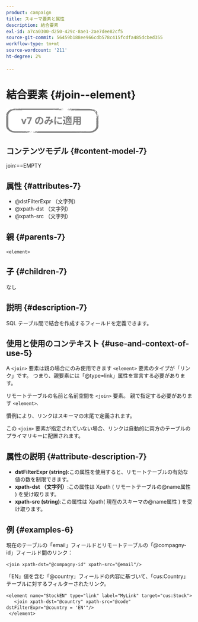 ```yaml
---
product: campaign
title: スキーマ要素と属性
description: 結合要素
exl-id: a7ca0300-d250-429c-8ae1-2ae7dee82cf5
source-git-commit: 56459b188ee966cdb578c415fcdfa485dcbed355
workflow-type: tm+mt
source-wordcount: '211'
ht-degree: 2%

---
```


# 結合要素 {#join--element}

![](../../../assets/v7-only.svg)

## コンテンツモデル {#content-model-7}

join:==EMPTY

## 属性 {#attributes-7}

* @dstFilterExpr （文字列）
* @xpath-dst （文字列）
* @xpath-src （文字列）

## 親 {#parents-7}

`<element>`

## 子 {#children-7}

なし

## 説明 {#description-7}

SQL テーブル間で結合を作成するフィールドを定義できます。

## 使用と使用のコンテキスト {#use-and-context-of-use-5}

A `<join>`  要素は親の場合にのみ使用できます  `<element>`  要素のタイプが「リンク」です。 つまり、親要素には「@type=link」属性を宣言する必要があります。

リモートテーブルの名前と名前空間を `<join>`  要素。 親で指定する必要があります  `<element>`.

慣例により、リンクはスキーマの末尾で定義されます。

この `<join>` 要素が指定されていない場合、リンクは自動的に両方のテーブルのプライマリキーに配置されます。

## 属性の説明 {#attribute-description-7}

* **dstFilterExpr (string)**:この属性を使用すると、リモートテーブルの有効な値の数を制限できます。
* **xpath-dst （文字列）**:この属性は Xpath ( リモートテーブルの@name属性 ) を受け取ります。
* **xpath-src (string)**:この属性は Xpath( 現在のスキーマの@name属性 ) を受け取ります。

## 例 {#examples-6}

現在のテーブルの「email」フィールドとリモートテーブルの「@compagny-id」フィールド間のリンク：

```
<join xpath-dst="@compagny-id" xpath-src="@email"/>
```

「EN」値を含む「@country」フィールドの内容に基づいて、「cus:Country」テーブルに対するフィルターされたリンク。

```
<element name="StockEN" type="link" label="MyLink" target="cus:Stock">
   <join xpath-dst="@country" xpath-src="@code" dstFilterExpr="@country = 'EN'"/>
 </element>
```
